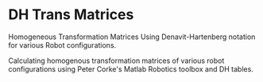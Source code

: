 # DH Trans Matrices
Homogeneous Transformation Matrices Using Denavit-Hartenberg notation for various Robot configurations.

Calculating homogenous transformation matrices of various robot configurations using Peter Corke's Matlab Robotics toolbox and DH tables.
